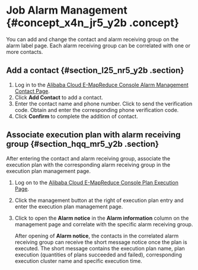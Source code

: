 # Job Alarm Management {#concept_x4n_jr5_y2b .concept}

You can add and change the contact and alarm receiving group on the alarm label page. Each alarm receiving group can be correlated with one or more contacts.

## Add a contact {#section_l25_nr5_y2b .section}

1.  Log in to the [Alibaba Cloud E-MapReduce Console Alarm Management Contact Page](https://emr.console.aliyun.com/?spm=5176.doc28084.2.1.gxpx8G#/alarm/cn-hangzhou/person).
2.  Click **Add Contact** to add a contact.
3.  Enter the contact name and phone number. Click to send the verification code. Obtain and enter the corresponding phone verification code.
4.  Click **Confirm** to complete the addition of contact.

## Associate execution plan with alarm receiving group {#section_hqq_mr5_y2b .section}

After entering the contact and alarm receiving group, associate the execution plan with the corresponding alarm receiving group in the execution plan management page.

1.  Log on to the [Alibaba Cloud E-MapReduce Console Plan Execution Page](https://emr.console.aliyun.com/#/schedule/region/cn-hangzhou).
2.  Click the management button at the right of execution plan entry and enter the execution plan management page.
3.  Click to open the **Alarm notice** in the **Alarm information** column on the management page and correlate with the specific alarm receiving group.

    After opening of **Alarm notice**, the contacts in the correlated alarm receiving group can receive the short message notice once the plan is executed. The short message contains the execution plan name, plan execution \(quantities of plans succeeded and failed\), corresponding execution cluster name and specific execution time.


